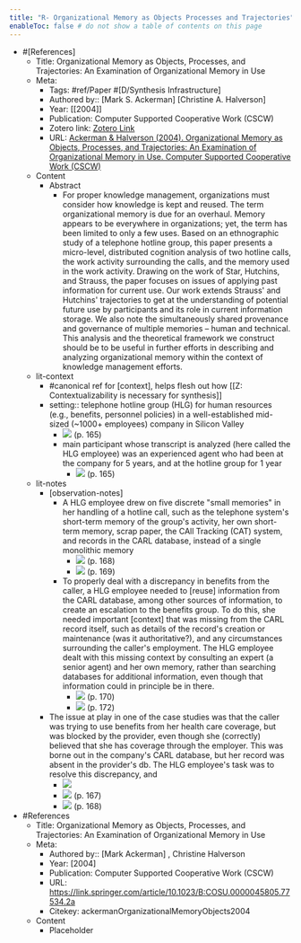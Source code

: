 ```yaml
---
title: "R- Organizational Memory as Objects Processes and Trajectories"
enableToc: false # do not show a table of contents on this page
---
```

- #[References]
    - Title: Organizational Memory as Objects, Processes, and Trajectories: An Examination of Organizational Memory in Use
    - Meta:
        - Tags: #ref/Paper #[D/Synthesis Infrastructure]
        - Authored by:: [Mark S. Ackerman] [Christine A. Halverson] 
        - Year: [[2004]]
        - Publication: Computer Supported Cooperative Work (CSCW)
        - Zotero link: [Zotero Link](zotero://select/items/1_T72GR9F2)
        - URL: [Ackerman & Halverson (2004). Organizational Memory as Objects, Processes, and Trajectories: An Examination of Organizational Memory in Use. Computer Supported Cooperative Work (CSCW)](https://link.springer.com/article/10.1023/B:COSU.0000045805.77534.2a)
    - Content
        - Abstract
            - For proper knowledge management, organizations must consider how knowledge is kept and reused. The term organizational memory is due for an overhaul. Memory appears to be everywhere in organizations; yet, the term has been limited to only a few uses. Based on an ethnographic study of a telephone hotline group, this paper presents a micro-level, distributed cognition analysis of two hotline calls, the work activity surrounding the calls, and the memory used in the work activity. Drawing on the work of Star, Hutchins, and Strauss, the paper focuses on issues of applying past information for current use. Our work extends Strauss' and Hutchins' trajectories to get at the understanding of potential future use by participants and its role in current information storage. We also note the simultaneously shared provenance and governance of multiple memories – human and technical. This analysis and the theoretical framework we construct should be to be useful in further efforts in describing and analyzing organizational memory within the context of knowledge management efforts.
    - lit-context
        - #canonical ref for [context], helps flesh out how [[Z: Contextualizability is necessary for synthesis]]
        - setting:: telephone hotline group (HLG) for human resources (e.g., benefits, personnel policies) in a well-established mid-sized (~1000+ employees) company in Silicon Valley
            - ![](https://firebasestorage.googleapis.com/v0/b/firescript-577a2.appspot.com/o/imgs%2Fapp%2Fmegacoglab%2FmipeLvxEgY.png?alt=media&token=55f0a290-cbef-471d-8e5c-98c5025b1296) (p. 165)
            - main participant whose transcript is analyzed (here called the HLG employee) was an experienced agent who had been at the company for 5 years, and at the hotline group for 1 year
                - ![](https://firebasestorage.googleapis.com/v0/b/firescript-577a2.appspot.com/o/imgs%2Fapp%2Fmegacoglab%2Ff0Dn98k5Mf.png?alt=media&token=a7f0515a-563b-459a-9473-682b9031a93b) (p. 165)
    -  lit-notes
        - [observation-notes]
            - A HLG employee drew on five discrete "small memories" in her handling of a hotline call, such as the telephone system's short-term memory of the group's activity, her own short-term memory, scrap paper, the CAll Tracking (CAT) system, and records in the CARL database, instead of a single monolithic memory
                - ![](https://firebasestorage.googleapis.com/v0/b/firescript-577a2.appspot.com/o/imgs%2Fapp%2Fmegacoglab%2FaM33W1lmur.png?alt=media&token=283ac83a-fc6a-4d4e-b841-468c9c3f7243) (p. 168)
                - ![](https://firebasestorage.googleapis.com/v0/b/firescript-577a2.appspot.com/o/imgs%2Fapp%2Fmegacoglab%2FhfTG3GBanW.png?alt=media&token=6aa3ad03-271a-4cc4-aa49-5ab2af2fb0d0) (p. 169)
            - To properly deal with a discrepancy in benefits from the caller, a HLG employee needed to [reuse] information from the CARL database, among other sources of information, to create an escalation to the benefits group. To do this, she needed important [context] that was missing from the CARL record itself, such as details of the record's creation or maintenance (was it authoritative?), and any circumstances surrounding the caller's employment. The HLG employee dealt with this missing context by consulting an expert (a senior agent) and her own memory, rather than searching databases for additional information, even though that information could in principle be in there.
                - ![](https://firebasestorage.googleapis.com/v0/b/firescript-577a2.appspot.com/o/imgs%2Fapp%2Fmegacoglab%2FfTEHpl6sdR.png?alt=media&token=cd09b0e1-d6f1-4f6e-b1a7-d2a5cdeecf57) (p. 170)
                - ![](https://firebasestorage.googleapis.com/v0/b/firescript-577a2.appspot.com/o/imgs%2Fapp%2Fmegacoglab%2FFJ8OVy5uLF.png?alt=media&token=d01731dd-fef4-4e9a-98eb-9fd1c7ef0ac8) (p. 172)
        - The issue at play in one of the case studies was that the caller was trying to use benefits from her health care coverage, but was blocked by the provider, even though she (correctly) believed that she has coverage through the employer. This was borne out in the company's CARL database, but her record was absent in the provider's db. The HLG employee's task was to resolve this discrepancy, and 
            - ![](https://firebasestorage.googleapis.com/v0/b/firescript-577a2.appspot.com/o/imgs%2Fapp%2Fmegacoglab%2FuAYxtIkOs8.png?alt=media&token=caaa771d-a892-4c8e-81cb-b80bad1b07d4)
            - ![](https://firebasestorage.googleapis.com/v0/b/firescript-577a2.appspot.com/o/imgs%2Fapp%2Fmegacoglab%2FcalTN86A9X.png?alt=media&token=c17fdf9c-8d28-4298-9a33-71bad826c8b7) (p. 167)
            - ![](https://firebasestorage.googleapis.com/v0/b/firescript-577a2.appspot.com/o/imgs%2Fapp%2Fmegacoglab%2F-anq5_pC_j.png?alt=media&token=06a2976a-85b3-4a9c-98b6-249d9c46ba3f) (p. 168)
- #References
    - Title: Organizational Memory as Objects, Processes, and Trajectories: An Examination of Organizational Memory in Use
    - Meta:
        - Authored by::  [Mark Ackerman] ,  Christine Halverson
        - Year: [2004]
        - Publication: Computer Supported Cooperative Work (CSCW)
        - URL: https://link.springer.com/article/10.1023/B:COSU.0000045805.77534.2a
        - Citekey: ackermanOrganizationalMemoryObjects2004
    - Content
        - Placeholder
